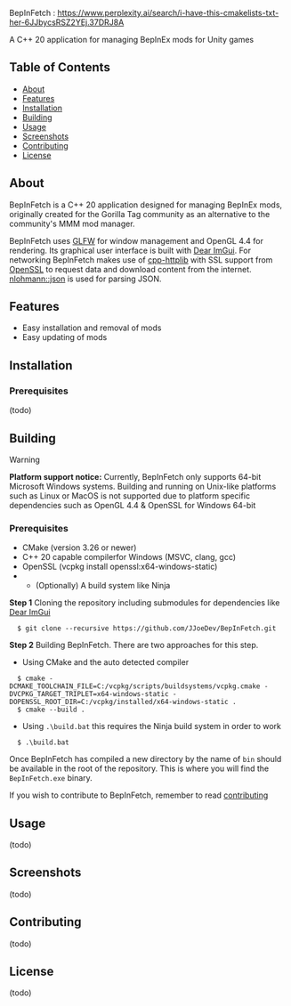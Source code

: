 BepInFetch : https://www.perplexity.ai/search/i-have-this-cmakelists-txt-her-6JJbycsRSZ2YEj.37DRJ8A

A C++ 20 application for managing BepInEx mods for Unity games

## Table of Contents

- [About](#about)
- [Features](#features)
- [Installation](#installation)
- [Building](#building)
- [Usage](#usage)
- [Screenshots](#screenshots)
- [Contributing](#contributing)
- [License](#license)

## About

BepInFetch is a C++ 20 application designed for managing BepInEx mods, originally created for the Gorilla Tag community
as an alternative to the community's MMM mod manager.

BepInFetch uses [GLFW](https://www.glfw.org/) for window management and OpenGL 4.4 for rendering. Its graphical user interface
is built with [Dear ImGui](https://github.com/ocornut/imgui). For networking BepInFetch makes use of [cpp-httplib](https://github.com/yhirose/cpp-httplib)
with SSL support from [OpenSSL](https://slproweb.com/products/Win32OpenSSL.html) to request data and download content from
the internet. [nlohmann::json](https://github.com/nlohmann/json) is used for parsing JSON.

## Features

- Easy installation and removal of mods
- Easy updating of mods

## Installation

### Prerequisites
(todo)

## Building

> [!WARNING]
>
> **Platform support notice:** Currently, BepInFetch only supports 64-bit Microsoft Windows systems.
Building and running on Unix-like platforms such as Linux or MacOS is not supported due to platform specific dependencies such as OpenGL 4.4
& OpenSSL for Windows 64-bit

### Prerequisites
- CMake (version 3.26 or newer)
- C++ 20 capable compilerfor Windows (MSVC, clang, gcc)
- OpenSSL (vcpkg install openssl:x64-windows-static)
- - (Optionally) A build system like Ninja

**Step 1** Cloning the repository including submodules for dependencies like [Dear ImGui](https://github.com/ocornut/imgui)
```
  $ git clone --recursive https://github.com/JJoeDev/BepInFetch.git
```

**Step 2** Building BepInFetch. There are two approaches for this step.

- Using CMake and the auto detected compiler
```
  $ cmake -DCMAKE_TOOLCHAIN_FILE=C:/vcpkg/scripts/buildsystems/vcpkg.cmake -DVCPKG_TARGET_TRIPLET=x64-windows-static -DOPENSSL_ROOT_DIR=C:/vcpkg/installed/x64-windows-static .
  $ cmake --build .
```
- Using `.\build.bat` this requires the Ninja build system in order to work
```
  $ .\build.bat
```

Once BepInFetch has compiled a new directory by the name of `bin` should be available in the root of the repository. This is where you will find the `BepInFetch.exe` binary.

If you wish to contribute to BepInFetch, remember to read [contributing](#contributing)

## Usage
(todo)

## Screenshots
(todo)

## Contributing
(todo)

## License
(todo)
